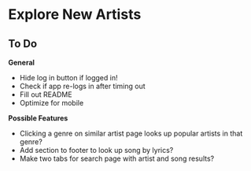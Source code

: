 # Explore New Artists

## To Do
**General**
* Hide log in button if logged in!
* Check if app re-logs in after timing out
* Fill out README
* Optimize for mobile

**Possible Features**
* Clicking a genre on similar artist page looks up popular artists in that genre?
* Add section to footer to look up song by lyrics?
* Make two tabs for search page with artist and song results?